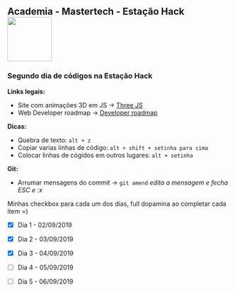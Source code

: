 <nav>
  <h1>Academia - Mastertech - Estação Hack  <img src="https://ftp.mastertech.com.br/Nginx-Fancyindex-Theme/Nginx-Fancyindex-Theme-light/estacao-logo.png"  width="100"  /></h1>
</nav>
  
<h3>Segundo dia de códigos na Estação Hack </h3>

**Links legais:**

- Site com animações 3D em JS -> [Three JS](https://threejs.org/ )
- Web Developer roadmap -> [Developer roadmap](https://github.com/kamranahmedse/developer-roadmap/blob/master/images/frontend.png?fix=531)

**Dicas:**

- Quebra de texto: `alt + z`
- Copiar varias linhas de código: `alt + shift + setinha para cima`
- Colocar linhas de cógidos em outros lugares: `alt + setinha`

**Git:**

- Arrumar mensagens do commit -> `git amend` _edita a mensagem e fecha ESC e :x_

Minhas checkbox para cada um dos dias, full dopamina ao completar cada item =)
  
- [x] Dia 1 - 02/09/2019
- [x] Dia 2 - 03/09/2019
- [x] Dia 3 - 04/09/2019
- [ ] Dia 4 - 05/09/2019
- [ ] Dia 5 - 06/09/2019

